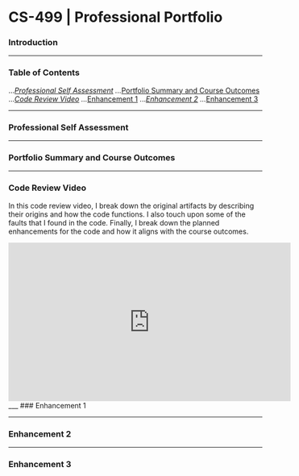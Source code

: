 # CS-499 | Professional Portfolio

### Introduction
___
### Table of Contents
...*[Professional Self Assessment](#professional-self-assessment)
...*[Portfolio Summary and Course Outcomes](#portfolio-summary-and-course-outcomes)
...*[Code Review Video](#code-review-video)
...*[Enhancement 1](#enhancement-1)
...*[Enhancement 2](#enhancement-2)
...*[Enhancement 3](#enhancement-3)

___
### Professional Self Assessment
___
### Portfolio Summary and Course Outcomes
___
### Code Review Video
In this code review video, I break down the original artifacts by describing their origins and how the code functions. I also touch upon some of the faults that I found in the code. Finally, I break down the planned
enhancements for the code and how it aligns with the course outcomes.
<div style="position: relative;"> 
  <iframe width="560" height="315" 
    src="https://www.youtube.com/embed/wVK2klug9gw?si=hs3apkGi6iQNJYci" 
    title="YouTube video player" frameborder="0" allow="accelerometer; autoplay; clipboard-write; encrypted-media; gyroscope; 
    picture-in-picture; web-share" referrerpolicy="strict-origin-when-cross-origin" allowfullscreen>
  </iframe>
</div>
___
### Enhancement 1

___
### Enhancement 2
___
### Enhancement 3
